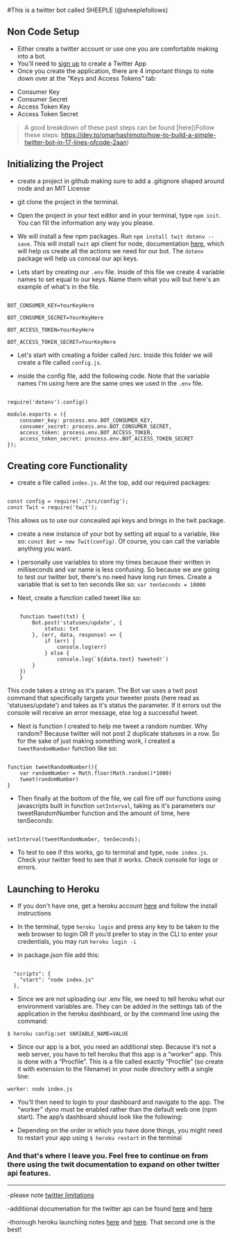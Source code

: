 #This is a twitter bot called SHEEPLE (@sheeplefollows)

## Non Code Setup 
- Either create a twitter account or use one you are comfortable making into a bot.  
- You'll need to [sign up](https://apps.twitter.com/) to create a Twitter App
- Once you create the application, there are 4 important things to note down over at the “Keys and Access Tokens” tab:
* Consumer Key
* Consumer Secret
* Access Token Key
* Access Token Secret

> A good breakdown of these past steps can be found [here](Follow these steps: https://dev.to/omarhashimoto/how-to-build-a-simple-twitter-bot-in-17-lines-ofcode-2aan)


## Initializing the Project
- create a project in github making sure to add a .gitignore shaped around node and an MIT License
- git clone the project in the terminal.
- Open the project in your text editor and in your terminal, type `npm init`.  You can fill the information any way you please.
- We will install a few npm packages.  Run `npm install twit dotenv --save`.  This will install `twit` api client for node, documentation [here](https://github.com/ttezel/twit), which will help us create all the actions we need for our bot.  The `dotenv` package will help us conceal our api keys.

- Lets start by creating our `.env` file. Inside of this file we create 4 variable names to set equal to our keys.  Name them what you will but here's an example of what's in the file. 
<pre><code>
BOT_CONSUMER_KEY=YourKeyHere

BOT_CONSUMER_SECRET=YourKeyHere

BOT_ACCESS_TOKEN=YourKeyHere

BOT_ACCESS_TOKEN_SECRET=YourKeyHere
</code></pre>

- Let's start with creating a folder called /src.  Inside this folder we will create a file called `config.js`.  

- inside the config file, add the following code.  Note that the variable names I'm using here are the same ones we used in the `.env` file.  

<pre><code>
require('dotenv').config()

module.exports = ({
    consumer_key: process.env.BOT_CONSUMER_KEY,
    consumer_secret: process.env.BOT_CONSUMER_SECRET,
    access_token: process.env.BOT_ACCESS_TOKEN,
    access_token_secret: process.env.BOT_ACCESS_TOKEN_SECRET
});
</code></pre>

## Creating core Functionality

- create a file called `index.js`.  At the  top, add our required packages:

<pre><code>
const config = require('./src/config');
const Twit = require('twit');
</code></pre>
This allows us to use our concealed api keys and brings in the twit package.  

- create a new instance of your bot by setting ait equal to a variable, like so: `const Bot = new Twit(config)`.  Of course, you can call the variable anything you want.

- I personally use variables to store my times because their written in milliseconds and var name is less confusing.  So because we are going to test our twitter bot, there's no need have long run times.  Create a variable that is set to ten seconds like so: `var tenSeconds = 10000`

- Next, create a function called tweet like so:
<pre><code>
    function tweet(txt) {
        Bot.post('statuses/update', {
            status: txt
        }, (err, data, response) => {
            if (err) {
                console.log(err)
            } else {
                console.log(`${data.text} tweeted!`)
        }
    })
    }
</code></pre>
This code takes a string as it's param.  The Bot var uses a twit post command that specifically targets your tweeter posts (here read as 'statuses/update') and takes as it's status the parameter.  If it errors out the console will receive an error message, else log a successful tweet.  

- Next is function I created to help me tweet a random number.  Why random? Because twitter will not post 2 duplicate statuses in a row. So for the sake of just making something work, I created a `tweetRandomNumber` function like so:
<pre><code>
function tweetRandomNumber(){
    var randomNumber = Math.floor(Math.random()*1000)
    tweet(randomNumber)
}
</code></pre>

- Then finally at the bottom of the file, we call fire off our functions using javascripts built in function `setInterval`, taking as it's parameters our tweetRandomNumber function and the amount of time, here tenSeconds:
<pre><code>
setInterval(tweetRandomNumber, tenSeconds);
</code></pre>

- To test to see if this works, go to terminal and type, `node index.js`.  Check your twitter feed to see that it works. Check console for logs or errors.  




## Launching to Heroku

- If you don't have one, get a heroku account [here](https://devcenter.heroku.com/articles/heroku-cli) and follow the install instructions

- In the terminal, type `heroku login` and press any key to be taken to the web browser to login OR If you’d prefer to stay in the CLI to enter your credentials, you may run `heroku login -i`

- in package.json file add this:
<pre><code>
  "scripts": {
    "start": "node index.js"
  },
</code></pre>

- Since we are not uploading our .env file, we need to tell heroku what our environment variables are. They can be added in the settings tab of the application in the heroku dashboard, or by the command line using the command:

`$ heroku config:set VARIABLE_NAME=VALUE`

- Since our app is a bot, you need an additional step. Because it’s not a web server, you have to tell heroku that this app is a “worker” app. This is done with a “Procfile”. This is a file called exactly “Procfile” (so create it with extension to the filename) in your node directory with a single line:

`worker: node index.js`

- You'll then need to login to your dashboard and navigate to the app. The “worker” dyno must be enabled rather than the default web one (npm start). The app’s dashboard should look like the following:


- Depending on the order in which you have done things, you might need to restart your app using `$ heroku restart` in the terminal





### And that's where I leave you.  Feel free to continue on from there using the twit documentation to expand on other twitter api features. 

<hr>

-please note [twitter limitations](https://help.twitter.com/en/rules-and-policies/twitter-limits)

-additional documenation for the twitter api can be found [here](https://developer.twitter.com/en/docs/api-reference-index) and [here](https://developer.twitter.com/en/docs/tweets/search/api-reference/get-search-tweets) 

-thorough heroku launching notes [here](https://github.com/hoovercj/nodejs-twitterbot-tutorial/blob/master/README.md) and [here](https://shiffman.net/a2z/bot-heroku/).  That second one is the best!

